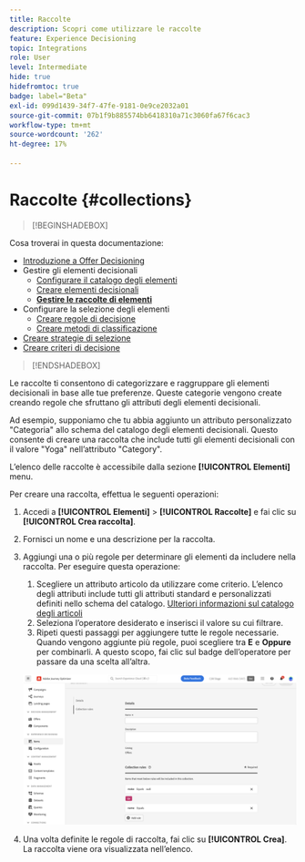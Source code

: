 ```yaml
---
title: Raccolte
description: Scopri come utilizzare le raccolte
feature: Experience Decisioning
topic: Integrations
role: User
level: Intermediate
hide: true
hidefromtoc: true
badge: label="Beta"
exl-id: 099d1439-34f7-47fe-9181-0e9ce2032a01
source-git-commit: 07b1f9b885574bb6418310a71c3060fa67f6cac3
workflow-type: tm+mt
source-wordcount: '262'
ht-degree: 17%

---
```


# Raccolte {#collections}

>[!BEGINSHADEBOX]

Cosa troverai in questa documentazione:

* [Introduzione a Offer Decisioning](gs-experience-decisioning.md)
* Gestire gli elementi decisionali
   * [Configurare il catalogo degli elementi](catalogs.md)
   * [Creare elementi decisionali](items.md)
   * **[Gestire le raccolte di elementi](collections.md)**
* Configurare la selezione degli elementi
   * [Creare regole di decisione](rules.md)
   * [Creare metodi di classificazione](ranking.md)
* [Creare strategie di selezione](selection-strategies.md)
* [Creare criteri di decisione](create-decision.md)

>[!ENDSHADEBOX]

Le raccolte ti consentono di categorizzare e raggruppare gli elementi decisionali in base alle tue preferenze. Queste categorie vengono create creando regole che sfruttano gli attributi degli elementi decisionali.

Ad esempio, supponiamo che tu abbia aggiunto un attributo personalizzato &quot;Categoria&quot; allo schema del catalogo degli elementi decisionali. Questo consente di creare una raccolta che include tutti gli elementi decisionali con il valore &quot;Yoga&quot; nell’attributo &quot;Category&quot;.

L’elenco delle raccolte è accessibile dalla sezione **[!UICONTROL Elementi]** menu.

Per creare una raccolta, effettua le seguenti operazioni:

1. Accedi a **[!UICONTROL Elementi]** > **[!UICONTROL Raccolte]** e fai clic su **[!UICONTROL Crea raccolta]**.
1. Fornisci un nome e una descrizione per la raccolta.
1. Aggiungi una o più regole per determinare gli elementi da includere nella raccolta. Per eseguire questa operazione:

   1. Scegliere un attributo articolo da utilizzare come criterio. L’elenco degli attributi include tutti gli attributi standard e personalizzati definiti nello schema del catalogo. [Ulteriori informazioni sul catalogo degli articoli](catalogs.md)
   1. Seleziona l’operatore desiderato e inserisci il valore su cui filtrare.
   1. Ripeti questi passaggi per aggiungere tutte le regole necessarie. Quando vengono aggiunte più regole, puoi scegliere tra **E** e **Oppure** per combinarli. A questo scopo, fai clic sul badge dell’operatore per passare da una scelta all’altra.

   ![](assets/collection-create.png)

1. Una volta definite le regole di raccolta, fai clic su **[!UICONTROL Crea]**. La raccolta viene ora visualizzata nell’elenco.
